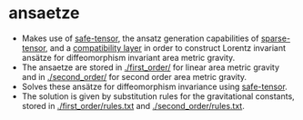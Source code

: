 # ansaetze

* Makes use of [safe-tensor](https://hackage.haskell.org/package/safe-tensor), the ansatz generation capabilities of [sparse-tensor](https://hackage.haskell.org/package/sparse-tensor), and a [compatibility layer](https://github.com/nilsalex/safe-tensor/tree/master/packages/safe-tensor-sparse-tensor-compat) in order to construct Lorentz invariant ansätze for diffeomorphism invariant area metric gravity.
* The ansaetze are stored in [./first_order/](./first_order/) for linear area metric gravity and in [./second_order/](./second_order/) for second order area metric gravity.
* Solves these ansätze for diffeomorphism invariance using [safe-tensor](https://hackage.haskell.org/package/safe-tensor).
* The solution is given by substitution rules for the gravitational constants, stored in [./first_order/rules.txt](./first_order/rules.txt) and [./second_order/rules.txt](./second_order/rules.txt).
